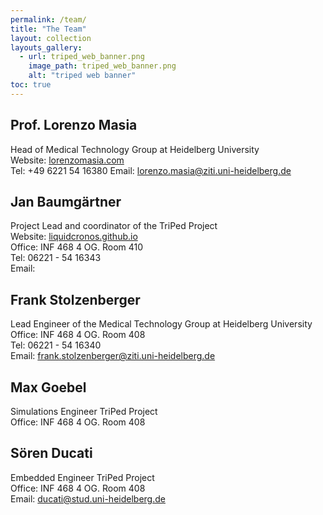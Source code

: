 ```yaml
---
permalink: /team/
title: "The Team"
layout: collection
layouts_gallery:
  - url: triped_web_banner.png
    image_path: triped_web_banner.png
    alt: "triped web banner"
toc: true
---
```

## Prof. Lorenzo Masia 
Head of Medical Technology Group at Heidelberg University <br>
Website:  <a href="https://www.lorenzomasia.com/">lorenzomasia.com</a> <br>
Tel: 	+49 6221 54 16380
Email: lorenzo.masia@ziti.uni-heidelberg.de
## Jan Baumgärtner
Project Lead and coordinator of the TriPed Project <br>
Website:  <a href="https://liquidcronos.github.io/"> liquidcronos.github.io</a> <br>
Office: INF 468 4 OG. Room 410 <br>
Tel:  06221 - 54 16343 <br>
Email: <br>  
## Frank Stolzenberger
Lead Engineer of the Medical Technology Group at Heidelberg University <br>
Office: INF 468 4 OG. Room 408 <br> 
Tel:  06221 - 54 16340<br> 
Email: frank.stolzenberger@ziti.uni-heidelberg.de <br>   
## Max Goebel
Simulations Engineer TriPed Project <br>
Office: INF 468 4 OG. Room 408 <br> 
## Sören Ducati
Embedded Engineer TriPed Project<br>
Office: INF 468 4 OG. Room 408 <br> 
Email: ducati@stud.uni-heidelberg.de <br>
